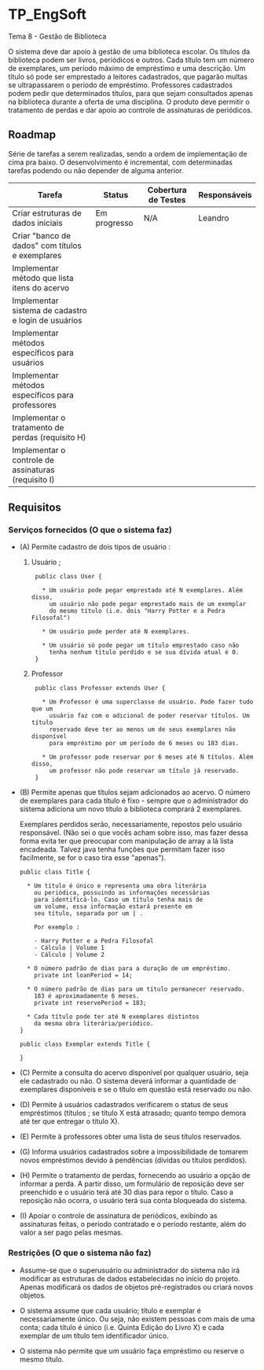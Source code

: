 # TP_EngSoft

Tema 8 - Gestão de Biblioteca

O sistema deve dar apoio à gestão de uma biblioteca escolar. Os títulos da biblioteca podem ser livros, periódicos e outros. Cada título tem um número de exemplares, um período máximo de empréstimo e uma descrição. Um título só pode ser emprestado a leitores cadastrados, que pagarão multas se ultrapassarem o período de empréstimo. Professores cadastrados podem pedir que determinados
títulos, para que sejam consultados apenas na biblioteca durante a oferta de uma disciplina. O produto deve permitir o tratamento de perdas e dar apoio ao controle de assinaturas de periódicos.

## Roadmap

Série de tarefas a serem realizadas, sendo a ordem de implementação de cima pra baixo. O desenvolvimento é incremental, com determinadas tarefas podendo ou não depender de alguma anterior.

| Tarefa                                              | Status       | Cobertura de Testes | Responsáveis |
|-----------------------------------------------------|--------------|---------------------|--------------|
| Criar estruturas de dados iniciais                  | Em progresso | N/A                 | Leandro      |
| Criar "banco de dados" com títulos e exemplares     |              |                     |              |
| Implementar método que lista itens do acervo        |              |                     |              |
| Implementar sistema de cadastro e login de usuários |              |                     |              |
| Implementar métodos específicos para usuários       |              |                     |              |
| Implementar métodos específicos para professores    |              |                     |              |
| Implementar o tratamento de perdas (requisito H)    |              |                     |              |
| Implementar o controle de assinaturas (requisito I) |              |                     |              |

## Requisitos

### Serviços fornecidos (O que o sistema faz)

* (A) Permite cadastro de dois tipos de usuário :
  1. Usuário ;
  
          public class User {

            * Um usuário pode pegar emprestado até N exemplares. Além disso,
              um usuário não pode pegar emprestado mais de um exemplar
              do mesmo título (i.e. dois "Harry Potter e a Pedra Filosofal")

            * Um usuário pode perder até N exemplares.

            * Um usuário só pode pegar um título emprestado caso não 
              tenha nenhum título perdido e se sua dívida atual é 0.
          }

  2. Professor

          public class Professor extends User {

            * Um Professor é uma superclasse de usuário. Pode fazer tudo que um
              usuário faz com o adicional de poder reservar títulos. Um título
              reservado deve ter ao menos um de seus exemplares não disponível 
              para empréstimo por um período de 6 meses ou 183 dias.

            * Um professor pode reservar por 6 meses até N títulos. Além disso, 
              um professor não pode reservar um título já reservado.
          }

* (B) Permite apenas que títulos sejam adicionados ao acervo. O número de exemplares para cada título é fixo - sempre que o administrador do sistema adiciona um novo título a biblioteca comprará 2 exemplares.
  
  Exemplares perdidos serão, necessariamente, repostos pelo usuário responsável. (Não sei o que vocês acham sobre isso, mas fazer dessa forma evita ter que preocupar com manipulação de array a lá lista encadeada. Talvez java tenha funções que permitam fazer isso facilmente, se for o caso tira esse "apenas").

      public class Title {

        * Um título é único e representa uma obra literária
          ou periódica, possuindo as informações necessárias
          para identificá-lo. Caso um título tenha mais de
          um volume, essa informação estará presente em
          seu título, separada por um | .
        
          Por exemplo :
          
          - Harry Potter e a Pedra Filosofal
          - Cálculo | Volume 1
          - Cálculo | Volume 2

        * O número padrão de dias para a duração de um empréstimo.
          private int loanPeriod = 14;

        * O número padrão de dias para um título permanecer reservado.
          183 é aproximadamente 6 meses.
          private int reservePeriod = 183;

        * Cada título pode ter até N exemplares distintos
          da mesma obra literária/periódico.
      }

      public class Exemplar extends Title {

      }

*  (C) Permite a consulta do acervo disponível por qualquer usuário, seja ele cadastrado ou não. O sistema deverá informar a quantidade de exemplares disponíveis e se o título em questão está reservado ou não.

*  (D) Permite à usuários cadastrados verificarem o status de seus empréstimos (títulos ; se título X está atrasado; quanto tempo demora até ter que entregar o título X).

* (E) Permite à professores obter uma lista de seus títulos reservados.

* (G) Informa usuários cadastrados sobre a impossibilidade de tomarem novos empréstimos devido à pendências (dívidas ou títulos perdidos).

* (H) Permite o tratamento de perdas, fornecendo ao usuário a opção de informar a perda. A partir disso, um formulário de reposição deve ser preenchido e o usuário terá até 30 dias para repor o título. Caso a reposição não ocorra, o usuário terá sua conta bloqueada do sistema.

* (I) Apoiar o controle de assinatura de periódicos, exibindo as assinaturas feitas, o período contratado e o período restante, além do valor a ser pago pelas mesmas.

### Restrições (O que o sistema não faz)

* Assume-se que o superusuário ou administrador do sistema não irá modificar as estruturas de dados estabelecidas no início do projeto. Apenas modificará os dados de objetos pré-registrados ou criará novos objetos.

* O sistema assume que cada usuário; título e exemplar é necessariamente único. Ou seja, não existem pessoas com mais de uma conta; cada título é único (i.e. Quinta Edição do Livro X) e cada exemplar de um título tem identificador único.

* O sistema não permite que um usuário faça empréstimo ou reserve o mesmo título.
